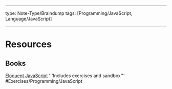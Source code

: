 
---
type: Note-Type/Braindump
tags: [Programming/JavaScript, Language/JavaScript]

---

# Resources

## Books

[Eloquent JavaScript](https://eloquentjavascript.net/#links:~:text=Other%20pages)
'''Includes exercises and sandbox'''
#Exercises/Programming/JavaScript

